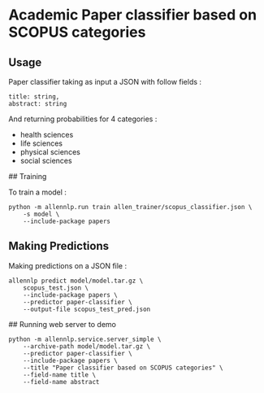 # Academic Paper classifier based on SCOPUS categories

## Usage
Paper classifier taking as input a JSON with follow fields :

```
title: string,
abstract: string
```

And returning probabilities for 4 categories :
- health sciences
- life sciences
- physical sciences
- social sciences

## Training

To train a model :

```
python -m allennlp.run train allen_trainer/scopus_classifier.json \
    -s model \
    --include-package papers
```
## Making Predictions

Making predictions on a JSON file :

```
allennlp predict model/model.tar.gz \
    scopus_test.json \
    --include-package papers \
    --predictor paper-classifier \
    --output-file scopus_test_pred.json
```

## Running web server to demo

```
python -m allennlp.service.server_simple \
    --archive-path model/model.tar.gz \
    --predictor paper-classifier \
    --include-package papers \
    --title "Paper classifier based on SCOPUS categories" \
    --field-name title \
    --field-name abstract
```
